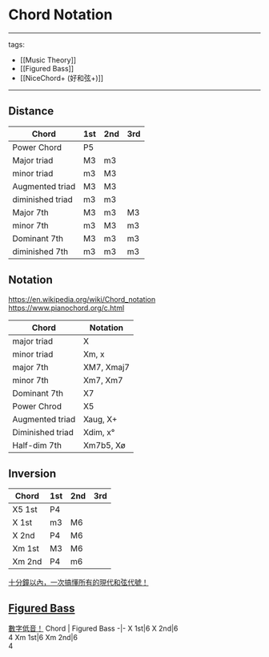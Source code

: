 # Chord Notation

---
tags:
  - [[Music Theory]]
  - [[Figured Bass]]
  - [[NiceChord+ (好和弦+)]]
---

## Distance
Chord | 1st | 2nd | 3rd |
-|-|-|-
Power Chord|P5
Major triad|M3|m3|
minor triad|m3|M3|
Augmented triad|M3|M3
diminished triad|m3|m3
Major 7th|M3|m3|M3
minor 7th|m3|M3|m3
Dominant 7th|M3|m3|m3
diminished 7th|m3|m3|m3

## Notation
https://en.wikipedia.org/wiki/Chord_notation
https://www.pianochord.org/c.html

Chord | Notation
-|-
major triad | X
minor triad | Xm, x
major 7th| XM7, Xmaj7
minor 7th| Xm7, Xm7
Dominant 7th| X7
Power Chrod| X5
Augmented triad| Xaug, X+
Diminished triad| Xdim, x°
Half-dim 7th| Xm7b5, Xø

## Inversion
Chord | 1st | 2nd | 3rd |
-|-|-|-
X5 1st|P4
X 1st|m3|M6
X 2nd|P4|M6
Xm 1st|M3|M6
Xm 2nd|P4|m6

[十分鐘以內，一次搞懂所有的現代和弦代號！](https://www.youtube.com/watch?v=I0y2LY4sPZA)

## [Figured Bass](https://en.wikipedia.org/wiki/Figured_bass)
[數字低音！](https://www.youtube.com/watch?v=_I5EPcOykrc)
Chord | Figured Bass
-|-
X 1st|6
X 2nd|6<br>4
Xm 1st|6
Xm 2nd|6<br>4